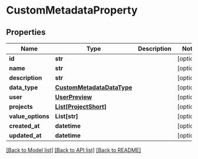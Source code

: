 # CustomMetadataProperty

## Properties
Name | Type | Description | Notes
------------ | ------------- | ------------- | -------------
**id** | **str** |  | [optional] 
**name** | **str** |  | [optional] 
**description** | **str** |  | [optional] 
**data_type** | [**CustomMetadataDataType**](CustomMetadataDataType.md) |  | [optional] 
**user** | [**UserPreview**](UserPreview.md) |  | [optional] 
**projects** | [**List[ProjectShort]**](ProjectShort.md) |  | [optional] 
**value_options** | **List[str]** |  | [optional] 
**created_at** | **datetime** |  | [optional] 
**updated_at** | **datetime** |  | [optional] 

[[Back to Model list]](../README.md#documentation-for-models) [[Back to API list]](../README.md#documentation-for-api-endpoints) [[Back to README]](../README.md)


